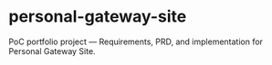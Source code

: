 # personal-gateway-site
PoC portfolio project — Requirements, PRD, and implementation for Personal Gateway Site.
